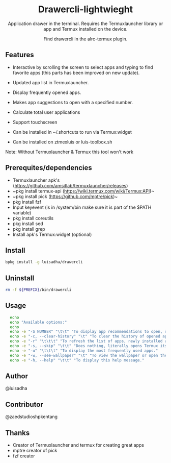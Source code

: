 
<h1 align="center">Drawercli-lightwieght</h1>

<p align="center">Application drawer in the terminal. Requires the Termuxlauncher library or app and Termux installed on the device.</p>


<p align="center">Find drawercli in the alrc-termux plugin.</p>


## Features

- Interactive by scrolling the screen to select apps and typing to find favorite apps (this parts has been improved on new update).

- Updated app list in Termuxlauncher.

- Display frequently opened apps.

- Makes app suggestions to open with a specified number.

- Calculate total user applications

- Support touchscreen

- Can be installed in ~/.shortcuts to run via Termux:widget

- Can be installed on ztmexluis or luis-toolbox.sh

Note: Without Termuxlauncher & Termux this tool won't work

## Prerequites/dependencies

* Termuxlauncher apk's (https://github.com/amsitlab/termuxlauncher/releases)
* ~pkg install termux-api (https://wiki.termux.com/wiki/Termux:API)~
* ~pkg install pick (https://github.com/mptre/pick)~
* pkg install fzf
* Input keyevent (is in /system/bin make sure it is part of the $PATH variable)
* pkg install coreutils
* pkg install sed
* pkg install grep
* Install apk's Termux:widget (optional)


## Install

```sh
bpkg install -g luisadha/drawercli
```

<!-- ```sh
curl -fSsl "https://github.com/luisadha/drawercli/blob/v1.2.1-lightwieght/drawercli-lightweight.sh" -o ~/.local/bin/drawercli && chmod +x ~/.local/bin/drawercli
``` -->

## Uninstall

```sh
rm -f ${PREFIX}/bin/drawercli
```

## Usage

```sh
  echo
  echo "Available options:"
  echo
  echo -e "-S NUMBER" "\t\t" "To display app recommendations to open, recommendations will be displayed according to the given number."
  echo -e "-c, --clear-history" "\t" "To clear the history of opened app activities."
  echo -e "-r" "\t\t\t" "To refresh the list of apps, newly installed apps will be displayed after the refresh."
  echo -e "-s, --skip" "\t\t" "Does nothing, literally opens Termux itself."
  echo -e "-u" "\t\t\t" "To display the most frequently used apps."
  echo -e "-w, --see-wallpaper" "\t" "To view the wallpaper or open the current-wallpaper app."
  echo -e "-h, --help" "\t\t" "To display this help message."
```


## Author

@luisadha 

## Contributor

@zaedstudioshpkentang

## Thanks

- Creator of Termuxlauncher and termux for creating great apps
- mptre creator of pick
- fzf creator
